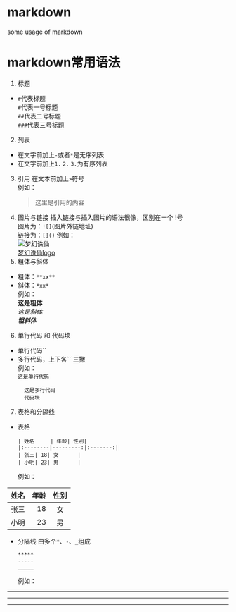 # markdown
some usage of markdown

# markdown常用语法

1. 标题  
  * `#`代表标题  
    `#`代表一号标题  
    `##`代表二号标题  
    `###`代表三号标题  
  
2. 列表
  * 在文字前加上`-`或者`*`是无序列表
  * 在文字前加上`1.` `2.` `3.`为有序列表
3. 引用
  在文本前加上`>`符号  
  例如：  
    > 这里是引用的内容
4. 图片与链接
  插入链接与插入图片的语法很像，区别在一个 !号  
  图片为：`![]`(图片外链地址)  
  链接为：`[]()`
  例如：  
    ![梦幻诛仙](http://res.zulong.com/logo/205_mhzx_logo.png)  
    [梦幻诛仙logo](http://res.zulong.com/logo/205_mhzx_logo.png)
5. 粗体与斜体
  * 粗体：`**xx**`  
  * 斜体：`*xx*`  
  例如：  
    **这是粗体**  
    *这是斜体*  
    ***粗斜体***  
6. 单行代码 和 代码块
  * 单行代码``  
  * 多行代码，上下各```三撇  
  例如：  
    `这是单行代码`  
    ```
      这是多行代码
      代码块
    ```
 7. 表格和分隔线
  * 表格
    ```
    | 姓名     | 年龄| 性别|
    |:--------|---------:|:-------:|
    | 张三| 18| 女      |
    | 小明| 23| 男      |
    ```
    例如：  
    
  | 姓名     | 年龄| 性别|
  |:--------|---------:|:-------:|
  | 张三| 18| 女      |
  | 小明| 23| 男      |
  * 分隔线
  由多个`*`、`-`、`_`组成
    ```
    *****
    -----
    _____
    ```
    例如：
  -----
  _____
  *****
